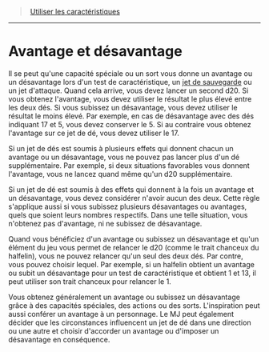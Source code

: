 ﻿---
!GenericItem
Name: Avantage et désavantage
Id: abilities_hd.md#avantage-et-désavantage
ParentLink: abilities_hd.md#utiliser-les-caractéristiques
ParentName: Utiliser les caractéristiques
NameLevel: 1
Attributes: {}
AttributesDictionary: >+
  {}

---
> [Utiliser les caractéristiques](hd_abilities.md)

---

# Avantage et désavantage

Il se peut qu'une capacité spéciale ou un sort vous donne un avantage ou un désavantage lors d'un test de caractéristique, un [jet de sauvegarde](hd_abilities_jets_de_sauvegarde.md) ou un jet d'attaque. Quand cela arrive, vous devez lancer un second d20. Si vous obtenez l'avantage, vous devez utiliser le résultat le plus élevé entre les deux dés. Si vous subissez un désavantage, vous devez utiliser le résultat le moins élevé. Par exemple, en cas de désavantage avec des dés indiquant 17 et 5, vous devez conserver le 5. Si au contraire vous obtenez l'avantage sur ce jet de dé, vous devez utiliser le 17.

Si un jet de dés est soumis à plusieurs effets qui donnent chacun un avantage ou un désavantage, vous ne pouvez pas lancer plus d'un dé supplémentaire. Par exemple, si deux situations favorables vous donnent l'avantage, vous ne lancez quand même qu'un d20 supplémentaire.

Si un jet de dé est soumis à des effets qui donnent à la fois un avantage et un désavantage, vous devez considérer n'avoir aucun des deux. Cette règle s'applique aussi si vous subissez plusieurs désavantages ou avantages, quels que soient leurs nombres respectifs. Dans une telle situation, vous n'obtenez pas d'avantage, ni ne subissez de désavantage.

Quand vous bénéficiez d'un avantage ou subissez un désavantage et qu'un élément du jeu vous permet de relancer le d20 (comme le trait chanceux du halfelin), vous ne pouvez relancer qu'un seul des deux dés. Par contre, vous pouvez choisir lequel. Par exemple, si un halfelin obtient un avantage ou subit un désavantage pour un test de caractéristique et obtient 1 et 13, il peut utiliser son trait chanceux pour relancer le 1.

Vous obtenez généralement un avantage ou subissez un désavantage grâce à des capacités spéciales, des actions ou des sorts. L'inspiration peut aussi conférer un avantage à un personnage. Le MJ peut également décider que les circonstances influencent un jet de dé dans une direction ou une autre et choisir d'accorder un avantage ou d'imposer un désavantage en conséquence.

